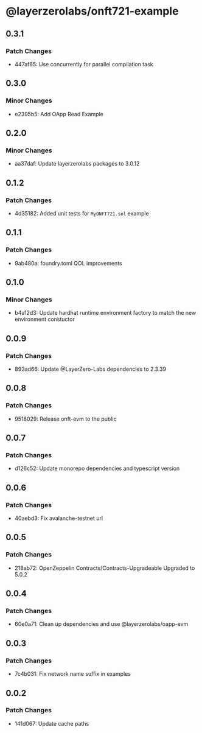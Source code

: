# @layerzerolabs/onft721-example

## 0.3.1

### Patch Changes

- 447af65: Use concurrently for parallel compilation task

## 0.3.0

### Minor Changes

- e2395b5: Add OApp Read Example

## 0.2.0

### Minor Changes

- aa37daf: Update layerzerolabs packages to 3.0.12

## 0.1.2

### Patch Changes

- 4d35182: Added unit tests for `MyONFT721.sol` example

## 0.1.1

### Patch Changes

- 9ab480a: foundry.toml QOL improvements

## 0.1.0

### Minor Changes

- b4a12d3: Update hardhat runtime environment factory to match the new environment constuctor

## 0.0.9

### Patch Changes

- 893ad66: Update @LayerZero-Labs dependencies to 2.3.39

## 0.0.8

### Patch Changes

- 9518029: Release onft-evm to the public

## 0.0.7

### Patch Changes

- d126c52: Update monorepo dependencies and typescript version

## 0.0.6

### Patch Changes

- 40aebd3: Fix avalanche-testnet url

## 0.0.5

### Patch Changes

- 218ab72: OpenZeppelin Contracts/Contracts-Upgradeable Upgraded to 5.0.2

## 0.0.4

### Patch Changes

- 60e0a71: Clean up dependencies and use @layerzerolabs/oapp-evm

## 0.0.3

### Patch Changes

- 7c4b031: Fix network name suffix in examples

## 0.0.2

### Patch Changes

- 141d067: Update cache paths
